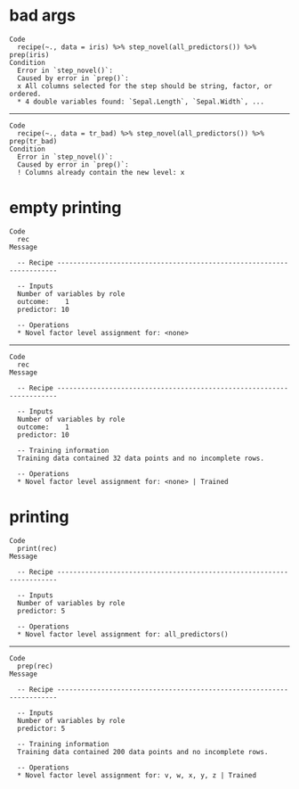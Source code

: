 # bad args

    Code
      recipe(~., data = iris) %>% step_novel(all_predictors()) %>% prep(iris)
    Condition
      Error in `step_novel()`:
      Caused by error in `prep()`:
      x All columns selected for the step should be string, factor, or ordered.
      * 4 double variables found: `Sepal.Length`, `Sepal.Width`, ...

---

    Code
      recipe(~., data = tr_bad) %>% step_novel(all_predictors()) %>% prep(tr_bad)
    Condition
      Error in `step_novel()`:
      Caused by error in `prep()`:
      ! Columns already contain the new level: x

# empty printing

    Code
      rec
    Message
      
      -- Recipe ----------------------------------------------------------------------
      
      -- Inputs 
      Number of variables by role
      outcome:    1
      predictor: 10
      
      -- Operations 
      * Novel factor level assignment for: <none>

---

    Code
      rec
    Message
      
      -- Recipe ----------------------------------------------------------------------
      
      -- Inputs 
      Number of variables by role
      outcome:    1
      predictor: 10
      
      -- Training information 
      Training data contained 32 data points and no incomplete rows.
      
      -- Operations 
      * Novel factor level assignment for: <none> | Trained

# printing

    Code
      print(rec)
    Message
      
      -- Recipe ----------------------------------------------------------------------
      
      -- Inputs 
      Number of variables by role
      predictor: 5
      
      -- Operations 
      * Novel factor level assignment for: all_predictors()

---

    Code
      prep(rec)
    Message
      
      -- Recipe ----------------------------------------------------------------------
      
      -- Inputs 
      Number of variables by role
      predictor: 5
      
      -- Training information 
      Training data contained 200 data points and no incomplete rows.
      
      -- Operations 
      * Novel factor level assignment for: v, w, x, y, z | Trained

